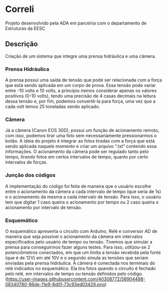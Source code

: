 # Correli
Projeto desenvolvido pela ADA em parceiria com o departamento de Estruturas da EESC

## Descrição
Criação de um sistema que integre uma prensa hidráulica e uma câmera. 

### Prensa Hidráulica
A prensa possui uma saída de tensão que pode ser relacionada com a força que está sendo aplicada em um corpo de prova. Essa tensão pode variar entre -10 volts e 10 volts, a princípio iremos considerar apenas os valores positivos (0-10 volts), tendo uma precisão de 4 casas decimais na leitura dessa tensão e, por fim, podemos convertê-la para força, uma vez que a cada volt temos 25 toneladas sendo aplicado. 

### Câmera
Já a câmera (Canon EOS 30D), possui um função de acionamento remoto, com isso, podemos tirar uma foto sem necessariamente pressionarmos o botão. A ideia do projeto é integrar as fotos tiradas com a força que está sendo aplicada naquele momento e criar um arquivo “.txt”  contendo essa informações. O acionamento da câmera pode ser regulado tanto pelo tempo, tirando fotos em certos intervalos de tempo, quanto por certo intervalos de forças.

### Junção dos códigos
A implementação do código foi feita de maneira que o usuário escolhe entre o acionamento da câmera a cada intervalo de tempo (que seria de 1s) e o acionamento da mesma a cada intervalo de tensão. Para isso, o usuário tem que digitar 1 caso queira o acionamento por tempo ou 2 caso queira o acionamento por intervalo de tensão.

### Esquemático
O esquemático apresenta o circuito com Arduino, Relé e conversor AD de maneira que seja possível o acionamento da câmera em intervalos especificados pelo usuário de tempo ou tensão.
Tivemos que simular a prensa para conseguirmos fazer alguns testes. Para isso, utilizou-se 2 potenciômetros conectados, em que um limita a tensão recebida pela fonte (que é de 12V) em até 10V e o segundo simula as tensões que seriam enviadas pela prensa hidráulica.
A câmera é conectada nos terminais do relé indicados no esquemático. Ela tira fotos quando o circuito é fechado pelo relé, em intervalos de tempo ou tensão definidos pelo código.
(https://user-images.githubusercontent.com/40308772/58904498-08340780-86de-11e9-8d0f-73c93ed03429.png)